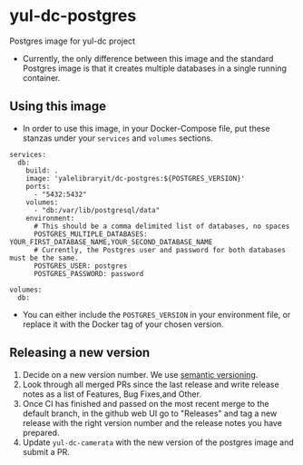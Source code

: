 # yul-dc-postgres
Postgres image for yul-dc project

* Currently, the only difference between this image and the standard Postgres image is that it creates multiple databases in a single running container.

## Using this image
* In order to use this image, in your Docker-Compose file, put these stanzas under your `services` and `volumes` sections.

```
services:
  db:
    build: .
    image: 'yalelibraryit/dc-postgres:${POSTGRES_VERSION}'
    ports:
      - "5432:5432"
    volumes:
      - "db:/var/lib/postgresql/data"
    environment:
      # This should be a comma delimited list of databases, no spaces
      POSTGRES_MULTIPLE_DATABASES: YOUR_FIRST_DATABASE_NAME,YOUR_SECOND_DATABASE_NAME
      # Currently, the Postgres user and password for both databases must be the same.
      POSTGRES_USER: postgres
      POSTGRES_PASSWORD: password

volumes:
  db:
```
* You can either include the `POSTGRES_VERSION` in your environment file, or replace it with the Docker tag of your chosen version.

## Releasing a new version
1. Decide on a new version number. We use [semantic versioning](https://semver.org/).
1. Look through all merged PRs since the last release and write release notes as a list of Features,
Bug Fixes,and Other.
1. Once CI has finished and passed on the most recent merge to the default branch,
in the github web UI go to "Releases" and tag a new release with the right version number and the
release notes you have prepared.
1. Update `yul-dc-camerata` with the new version of the postgres image and submit a PR.
